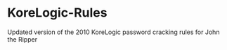 KoreLogic-Rules
===============

Updated version of the 2010 KoreLogic password cracking rules for John the Ripper